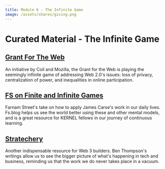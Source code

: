 ```yaml
---
title: Module 6 - The Infinite Game
image: /assets/shares/giving.png
---
```


# Curated Material - The Infinite Game

## <a href="https://www.grantfortheweb.org/" target="_blank" rel="noopener noreferrer">Grant For The Web</a>

An initiative by Coil and Mozilla, the Grant for the Web is playing the seemingly infinite game of addressing Web 2.0's issues: loss of privacy, centralization of power, and inequalities in online participation.

## <a href="https://fs.blog/2020/02/finite-and-infinite-games/" target="_blank" rel="noopener noreferrer">FS on Finite and Infinite Games</a>

Farnam Street's take on how to apply James Carse's work in our daily lives. Fs.blog helps us see the world better using these and other mental models, and is a great resource for KERNEL fellows in our journey of continuous learning.

## <a href="https://stratechery.com/" target="_blank" rel="noopener noreferrer">Stratechery</a>

Another indispensable resource for Web 3 builders. Ben Thompson's writings allow us to see the bigger picture of what's happening in tech and business, reminding us that the work we do never takes place in a vacuum.